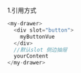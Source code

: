 1.引用方式
```javascript
<my-drawer>
  <div slot="button">
    myButtonVue
  </div> 
  //默认slot 侧边抽屉
  yourContent
</my-drawer>

```